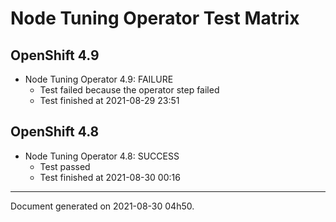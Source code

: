 
Node Tuning Operator Test Matrix
================================

OpenShift 4.9
-------------


* Node Tuning Operator 4.9: FAILURE
  - Test failed because the operator step failed
  - Test finished at 2021-08-29 23:51

OpenShift 4.8
-------------


* Node Tuning Operator 4.8: SUCCESS
  - Test passed
  - Test finished at 2021-08-30 00:16


---
Document generated on 2021-08-30 04h50.
